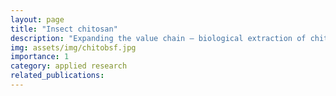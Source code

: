 ```yaml
---
layout: page
title: "Insect chitosan"
description: "Expanding the value chain – biological extraction of chitosan for insect-based waste bioconversion"
img: assets/img/chitobsf.jpg
importance: 1
category: applied research
related_publications: 
---
```


